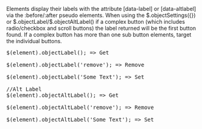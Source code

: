 <div class="description">
<p>Elements display their labels with the attribute [data-label] or [data-altlabel] via the :before/:after pseudo elements.  When using the $.objectSettings({}) or $.objectLabel/$.objectAltLabel() if a complex button (which includes radio/checkbox and scroll buttons) the label returned will be the first button found.  If a complex button has more than one sub button elements, target the individual buttons. </p>
</div>

<pre class="code hidden">
$(element).objectLabel(); => Get 

$(element).objectLabel('remove'); => Remove

$(element).objectLabel('Some Text'); => Set

//Alt Label
$(element).objectAltLabel(); => Get 

$(element).objectAltLabel('remove'); => Remove

$(element).objectAltLabel('Some Text'); => Set
</pre>